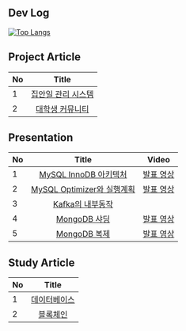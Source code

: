 ## Dev Log
[![Top Langs](https://github-readme-stats.vercel.app/api/top-langs/?username=diydriller)](https://github.com/anuraghazra/github-readme-stats)

## Project Article
| No | Title |
|:----------|:------------:|
| 1       | [집안일 관리 시스템](https://develop-think-record.tistory.com/category/%ED%94%84%EB%A1%9C%EC%A0%9D%ED%8A%B8/%EC%A7%91%EC%95%88%EC%9D%BC%20%EA%B4%80%EB%A6%AC%20%EC%8B%9C%EC%8A%A4%ED%85%9C)      |
| 2       | [대학생 커뮤니티](https://develop-think-record.tistory.com/category/%ED%94%84%EB%A1%9C%EC%A0%9D%ED%8A%B8/%EB%8C%80%ED%95%99%EC%83%9D%20%EC%BB%A4%EB%AE%A4%EB%8B%88%ED%8B%B0) |

## Presentation
| No | Title | Video |
|:----------|:------------:|:------------:|
| 1       | [MySQL InnoDB 아키텍처](https://docs.google.com/presentation/d/1c6v2HA8L9XkAxClcK-53gLyI1Jm_xA0dP-slI3Ns4nQ/edit?usp=sharing)      |[발표 영상](https://www.youtube.com/watch?v=SchVD7pepT4)|
| 2       | [MySQL Optimizer와 실행계획](https://docs.google.com/presentation/d/18n3pNf3PPiG_zb41eqtkLmC70fvEjH-Tvx4rJoaaQxA/edit?usp=sharing) |[발표 영상](https://www.youtube.com/watch?v=9joltKKNoqs)|
| 3       | [Kafka의 내부동작](https://docs.google.com/presentation/d/1cVbeZ44z1qRmynD8A6zZ_fWkJgySc4vG06ygaMCX6Kg/edit?usp=sharing)           ||
| 4       | [MongoDB 샤딩](https://docs.google.com/presentation/d/1LK6g7zV6FZdRpT7GdJSNJBXVKP4ZSJYk6Ou9aj4PHHw/edit?usp=sharing)               |[발표 영상](https://youtu.be/Fp3dYyNqEX4)|
| 5       | [MongoDB 복제](https://docs.google.com/presentation/d/1SxJNBvuDUGVnXXBK45Mmispor1Ig2kq3gtZLfDDp7-w/edit?usp=drive_link)               |[발표 영상](https://youtu.be/Nrpe0TJl8qc)|

## Study Article
| No | Title |
|:----------|:------------:|
| 1       | [데이터베이스](https://develop-think-record.tistory.com/category/%EB%B6%84%EC%84%9D/%EB%8D%B0%EC%9D%B4%ED%84%B0%EB%B2%A0%EC%9D%B4%EC%8A%A4)      |
| 2       | [블록체인](https://develop-think-record.tistory.com/category/%EB%B6%84%EC%84%9D/%EB%B8%94%EB%A1%9D%EC%B2%B4%EC%9D%B8) |

